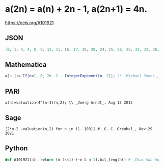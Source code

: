 # a\(2n\) \= a\(n\) \+ 2n \- 1, a\(2n\+1\) \= 4n\.
https://oeis.org/A101921
## JSON
```JSON
[0, 1, 4, 4, 8, 9, 12, 11, 16, 17, 20, 20, 24, 25, 28, 26, 32, 33, 36, 36, 40, 41, 44, 43, 48, 49, 52, 52, 56, 57, 60, 57, 64, 65, 68, 68, 72, 73, 76, 75, 80, 81, 84, 84, 88, 89, 92, 90, 96, 97, 100, 100, 104, 105, 108, 107, 112, 113, 116, 116, 120, 121, 124, 120, 128]
```
## Mathematica
```Mathematica
a[n_]:= If[n<1, 0, 2n -2 - IntegerExponent[n, 2]]; (* _Michael Somos_, Mar 02 2014 *)
```
## PARI
```PARI
a(n)=valuation(4^(n-1)/n,2); \\ _Joerg Arndt_, Aug 13 2013
```
## Sage
```Sage
[2*n-2 -valuation(n,2) for n in (1..100)] # _G. C. Greubel_, Nov 29 2021
```
## Python
```Python
def A101921(n): return (n-1<<1)-(~n & n-1).bit_length() # _Chai Wah Wu_, Apr 14 2023
```
